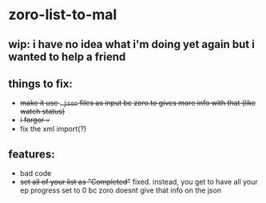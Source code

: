 # zoro-list-to-mal

## wip: i have no idea what i'm doing yet again but i wanted to help a friend

## things to fix:
- ~~make it use `.json` files as input bc zoro.to gives more info with that (like watch status)~~
- ~~i forgor :skull:~~
- fix the xml import(?)

## features:
- bad code
- ~~set all of your list as "Completed"~~ fixed. instead, you get to have all your ep progress set to 0 bc zoro doesnt give that info on the json
